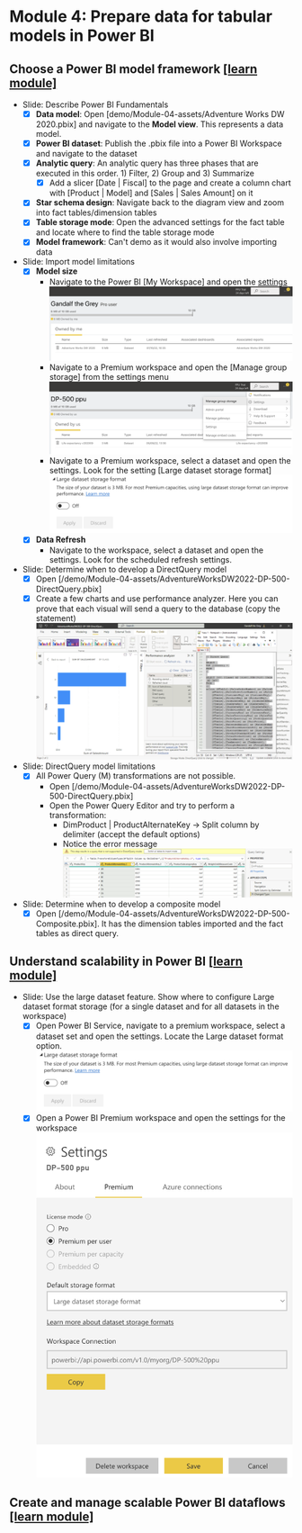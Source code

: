 # Module 4: Prepare data for tabular models in Power BI

## Choose a Power BI model framework [[learn module]](https://learn.microsoft.com/training/modules/choose-power-bi-model-framework)

- Slide: Describe Power BI Fundamentals
  - [x] **Data model**: Open [demo/Module-04-assets/Adventure Works DW 2020.pbix] and navigate to the **Model view**. This represents a data model.
  - [x] **Power BI dataset**: Publish the .pbix file into a Power BI Workspace and navigate to the dataset
  - [x] **Analytic query**: An analytic query has three phases that are executed in this order. 1) Filter, 2) Group and 3) Summarize
    - [x] Add a slicer [Date | Fiscal] to the page and create a column chart with [Product | Model] and [Sales | Sales Amount] on it
  - [x] **Star schema design**: Navigate back to the diagram view and zoom into fact tables/dimension tables
  - [x] **Table storage mode**: Open the advanced settings for the fact table and locate where to find the table storage mode
  - [x] **Model framework**: Can't demo as it would also involve importing data

- Slide: Import model limitations
  - [x] **Model size**
    - Navigate to the Power BI [My Workspace] and open the [settings](https://app.powerbi.com/groups/me/managestorage)
        ![image](/demo/Module-04-assets/Manage%20personal%20storage.png)
    - Navigate to a Premium workspace and open the [Manage group storage] from the settings menu
        ![image](/demo/Module-04-assets/Manage%20Workspace%20storage.png)
    - Navigate to a Premium workspace, select a dataset and open the settings. Look for the setting [Large dataset storage format]
        ![image](/demo/Module-04-assets/Large%20dataset%20storage%20format.png)
  - [x] **Data Refresh**
    - Navigate to the workspace, select a dataset and open the settings. Look for the scheduled refresh settings.
- Slide: Determine when to develop a DirectQuery model
  - [x] Open [/demo/Module-04-assets/AdventureWorksDW2022-DP-500-DirectQuery.pbix]
  - [x] Create a few charts and use performance analyzer. Here you can prove that each visual will send a query to the database (copy the statement)
    ![image](/demo/Module-04-assets/DirectQuerySQLPerformanceAnalyzer.png)
- Slide: DirectQuery model limitations
  - [x] All Power Query (M) transformations are not possible.
    - Open [/demo/Module-04-assets/AdventureWorksDW2022-DP-500-DirectQuery.pbix]
    - Open the Power Query Editor and try to perform a transformation:
      - DimProduct | ProductAlternateKey -> Split column by delimiter (accept the default options)
      - Notice the error message
      ![image](/demo/Module-04-assets/DirectQueryTransformNotSupported.png)
- Slide: Determine when to develop a composite model
  - [x] Open [/demo/Module-04-assets/AdventureWorksDW2022-DP-500-Composite.pbix]. It has the dimension tables imported and the fact tables as direct query.

## Understand scalability in Power BI [[learn module]](https://learn.microsoft.com/training/modules/understand-scalability-power-bi)

- Slide: Use the large dataset feature. Show where to configure Large dataset format storage (for a single dataset and for all datasets in the workspace)
  - [x] Open Power BI Service, navigate to a premium workspace, select a dataset set and open the settings. Locate the Large dataset format option.
    ![image](/demo/Module-04-assets/Large%20dataset%20storage%20format.png)
  - [x] Open a Power BI Premium workspace and open the settings for the workspace
    ![image](/demo/Module-04-assets/PremiumWorkspaceLargeDatasetFormat.png)

## Create and manage scalable Power BI dataflows [[learn module]](https://learn.microsoft.com/training/modules/create-manage-scalable-power-bi-dataflows)
